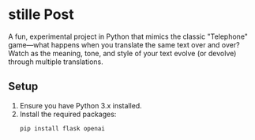 # stille Post

A fun, experimental project in Python that mimics the classic "Telephone" game—what happens when you translate the same text over and over? Watch as the meaning, tone, and style of your text evolve (or devolve) through multiple translations.

## Setup

1. Ensure you have Python 3.x installed.
2. Install the required packages:
   ```bash
   pip install flask openai
